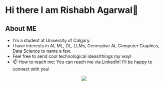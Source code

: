 # Hi there I am Rishabh Agarwal👋

## About ME

* I'm a student at University of Calgary.
* I have interests in AI, ML, DL, LLMs, Generative AI, Computer Graphics, Data Science to name a few.
* Feel free to send cool technological ideas/things my way!
* 📫 How to reach me: You can reach me via LinkedIn! I'll be happy to connect with you!

<p align="center">
  <a href="https://skillicons.dev">
    <img src="https://skillicons.dev/icons?i=py,pytorch,flask,c,java,dart,flutter,firebase,r,matlab,mysql,latex,html,css,git&perline=7" />
  </a>
</p>


<!--
**GodRishUniverse/GodRishUniverse** is a ✨ _special_ ✨ repository because its `README.md` (this file) appears on your GitHub profile.

Here are some ideas to get you started:

- 🔭 I’m currently working on ...
- 🌱 I’m currently learning ...
- 👯 I’m looking to collaborate on ...
- 🤔 I’m looking for help with ...
- 💬 Ask me about ...
- 📫 How to reach me: ...
- 😄 Pronouns: ...
- ⚡ Fun fact: ...
-->
